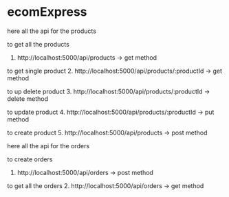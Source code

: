 # ecomExpress

here all the api for the products

to get all the products
1. http://localhost:5000/api/products -> get method

to get single product 
2. http://localhost:5000/api/products/:productId -> get method

to up delete product 
3. http://localhost:5000/api/products/:productId -> delete method

to update product 
4. http://localhost:5000/api/products/:productId -> put method

to create product 
5. http://localhost:5000/api/products -> post method

here all the api for the orders

to create orders
1. http://localhost:5000/api/orders -> post method

to get all the orders 
2. http://localhost:5000/api/orders -> get method
